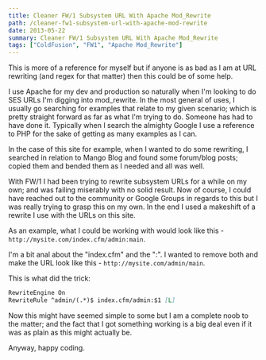 ```yaml
---
title: Cleaner FW/1 Subsystem URL With Apache Mod_Rewrite
path: /cleaner-fw1-subsystem-url-with-apache-mod-rewrite
date: 2013-05-22
summary: Cleaner FW/1 Subsystem URL With Apache Mod_Rewrite
tags: ["ColdFusion", "FW1", "Apache Mod_Rewrite"]
---
```


This is more of a reference for myself but if anyone is as bad as I am at URL rewriting (and regex for that matter) then this could be of some help.

I use Apache for my dev and production so naturally when I'm looking to do SES URLs I'm digging into mod_rewrite. In the most general of uses, I usually go searching for examples that relate to my given scenario; which is pretty straight forward as far as what I'm trying to do. Someone has had to have done it. Typically when I search the almighty Google I use a reference to PHP for the sake of getting as many examples as I can.

In the case of this site for example, when I wanted to do some rewriting, I searched in relation to Mango Blog and found some forum/blog posts; copied them and bended them as I needed and all was well.

With FW/1 I had been trying to rewrite subsystem URLs for a while on my own; and was failing miserably with no solid result. Now of course, I could have reached out to the community or Google Groups in regards to this but I was really trying to grasp this on my own. In the end I used a makeshift of a rewrite I use with the URLs on this site.

As an example, what I could be working with would look like this - `http://mysite.com/index.cfm/admin:main`.

I'm a bit anal about the "index.cfm" and the ":". I wanted to remove both and make the URL look like this - `http://mysite.com/admin/main`.

This is what did the trick:

```md
RewriteEngine On
RewriteRule ^admin/(.*)$ index.cfm/admin:$1 [L]
```

Now this might have seemed simple to some but I am a complete noob to the matter; and the fact that I got something working is a big deal even if it was as plain as this might actually be.

Anyway, happy coding.